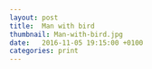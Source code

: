 ```yaml
---
layout: post
title:  Man with bird
thumbnail: Man-with-bird.jpg
date:   2016-11-05 19:15:00 +0100
categories: print
---
```

